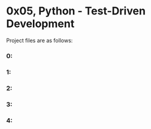 # 0x05, Python - Test-Driven Development
Project files are as follows:

### 0:

### 1:

### 2:

### 3:

### 4:
